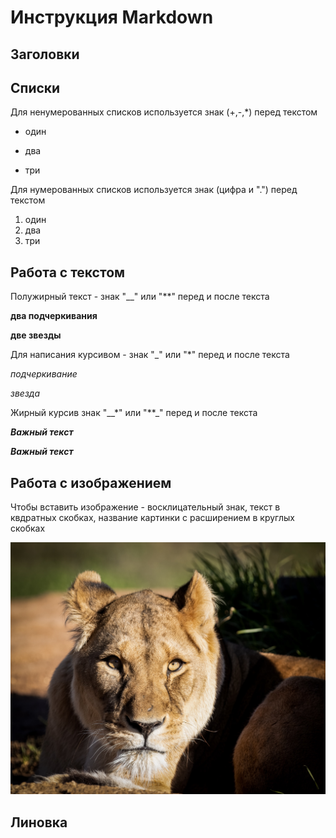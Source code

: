 # Инструкция Markdown

## Заголовки

## Списки

Для ненумерованных списков используется знак (+,-,*) перед текстом
+ один
- два
* три

Для нумерованных списков используется знак (цифра и ".") перед текстом

1. один
2. два
3. три

## Работа с текстом

Полужирный текст - знак "__" или "**" перед и после текста

__два подчеркивания__

**две звезды**

Для написания курсивом - 
знак "_" или "*" перед и после текста

_подчеркивание_

*звезда*


Жирный курсив
знак "__*" или "**_" перед и после текста

__*Важный текст*__

**_Важный текст_**

## Работа с изображением

Чтобы вставить изображение - восклицательный знак, текст в квдратных скобках, название картинки с расширением в круглых скобках

![Hello cat!](cat.jpg)

## Линовка

